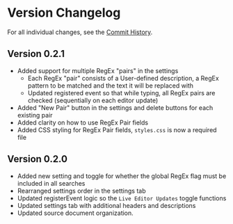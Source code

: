 # Version Changelog

For all individual changes, see the [Commit History](https://github.com/GlacialDrift/live-regex-replace/commits/master).

## Version 0.2.1

- Added support for multiple RegEx "pairs" in the settings
  - Each RegEx "pair" consists of a User-defined description, a RegEx pattern to be matched and the text it will be replaced with
  - Updated registered event so that while typing, all RegEx pairs are checked (sequentially on each editor update)
- Added "New Pair" button in the settings and delete buttons for each existing pair
- Added clarity on how to use RegEx Pair fields
- Added CSS styling for RegEx Pair fields, `styles.css` is now a required file

## Version 0.2.0

- Added new setting and toggle for whether the global RegEx flag must be included in all searches
- Rearranged settings order in the settings tab
- Updated registerEvent logic so the `Live Editor Updates` toggle functions
- Updated settings tab with additional headers and descriptions
- Updated source document organization.
